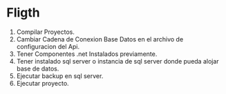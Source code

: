 # Fligth
1. Compilar Proyectos. 
2. Cambiar Cadena de Conexion Base Datos en el archivo de configuracion del Api. 
3. Tener Componentes .net Instalados previamente.
4. Tener instalado sql server o instancia de sql server donde pueda alojar base de datos. 
5. Ejecutar backup en sql server.
6. Ejecutar proyecto. 

